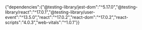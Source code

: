 {"dependencies":{"@testing-library/jest-dom":"^5.17.0","@testing-library/react":"^17.0.1","@testing-library/user-event":"^13.5.0","react":"^17.0.2","react-dom":"^17.0.2","react-scripts":"4.0.3","web-vitals":"^1.0.1"}}